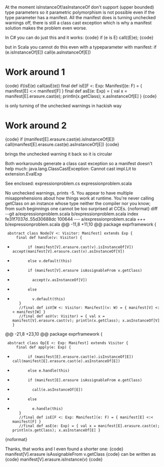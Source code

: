 At the moment isInstanceOf/asInstanceOf don't support (upper bounded) type parameters so it parametric polymorphism is not possible even if the type parameter has a manifest. All the manifest does is turning unchecked warnings off, there  is still a class cast exception which is why a manifest solution makes the problem even worse.

In C# you can do just this and it works:
{code}
if (e is E) call((E)e);
{code}

but in Scala you cannot do this even with a typeparameter with manifest:
if (e.isInstanceOf[E]) call(e.asInstanceOf[E])

Work around 1
=============
{code}
if(isE(e) call(asE(e))
final def isE[F <: Exp: Manifest](e: F) = { manifest[E] <:< manifest[F] }
final def asE(e: Exp) = { val x = manifest[E].erasure.cast(e); println(x.getClass); x.asInstanceOf[E] }
{code}

is only turning of the unchecked warnings in hackish way

Work around 2
=============
{code}
if (manifest[E].erasure.cast(e).isInstanceOf[E]) call(manifest[E].erasure.cast(e).asInstanceOf[E])
{code}

brings the unchecked warning it back so it is circular

Both workarounds generate a class cast exception so a manifest doesn't help much:
java.lang.ClassCastException: Cannot cast impl.Lit to extension.EvalExp

See enclosed:
expressionproblem.cs
expressionproblem.scala


No unchecked warnings, prints -5.  You appear to have multiple misapprehensions about how things work at runtime.  You're never calling getClass on an instance whose type neither the compiler nor you know; from such beginnings one cannot be too surprised at CCEs.
{noformat}
diff --git a/expressionproblem.scala b/expressionproblem.scala
index fe31f7037d..55d30688dc 100644
--- a/expressionproblem.scala
+++ b/expressionproblem.scala
@@ -11,8 +11,10 @@ package exprframework {
 
     abstract class Node[V <: Visitor: Manifest] extends Exp { 
         final def handle(v: Visitor) {
-            if (manifest[V].erasure.cast(v).isInstanceOf[V]) accept(manifest[V].erasure.cast(v).asInstanceOf[V])
-            else v.default(this)
+            if (manifest[V].erasure isAssignableFrom v.getClass)
+              accept(v.asInstanceOf[V])
+            else
+              v.default(this)
         }
         //final def isV[W <: Visitor: Manifest](v: W) = { manifest[V] <:< manifest[W] }
         //final def asV(v: Visitor) = { val x = manifest[V].erasure.cast(v); println(x.getClass); x.asInstanceOf[V] }
@@ -21,8 +23,10 @@ package exprframework {
 
     abstract class Op[E <: Exp: Manifest] extends Visitor { 
         final def apply(e: Exp) {
-            if (manifest[E].erasure.cast(e).isInstanceOf[E]) call(manifest[E].erasure.cast(e).asInstanceOf[E])
-            else e.handle(this)
+            if (manifest[E].erasure isAssignableFrom e.getClass)
+              call(e.asInstanceOf[E])
+            else
+              e.handle(this)
         }
         //final def isE[F <: Exp: Manifest](e: F) = { manifest[E] <:< manifest[F] }
         //final def asE(e: Exp) = { val x = manifest[E].erasure.cast(e); println(x.getClass); x.asInstanceOf[E] }
{noformat}

Thanks, that works and I even found a shorter one:
{code}
manifest[V].erasure isAssignableFrom v.getClass
{code}
can be written as
{code}
manifest[V].erasure.isInstance(v)
{code}
